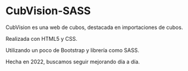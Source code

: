 # CubVision-SASS

CubVision es una web de cubos, destacada en importaciones de cubos.

Realizada con HTML5 y CSS.

Utilizando un poco de Bootstrap y librería como SASS.

Hecha en 2022, buscamos seguir mejorando día a día.
